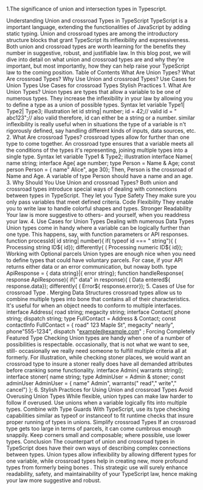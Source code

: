 
1.The significance of union and intersection types in Typescript.

 Understanding Union and crossroad Types in TypeScript   TypeScript is a  important language, extending the functionalities of JavaScript by adding static typing. Union and  crossroad types are among the  introductory  structure blocks that grant TypeScript its inflexibility and expressiveness. Both union and  crossroad types are worth  learning for the benefits they  number in  suggestive, robust, and  justifiable  law. In this blog post, we will dive into detail on what union and  crossroad types are and why they're important, but most importantly, how they can help raise your TypeScript  law to the coming  position.   Table of Contents   What Are Union Types?  What Are crossroad Types?  Why Use Union and crossroad Types?  Use Cases for Union Types  Use Cases for crossroad Types  Stylish Practices  1. What Are Union Types?  Union types are types that allow a variable to be one of  numerous types. They increase the inflexibility in your  law by allowing you to define a type as a union of possible types.   Syntax   let variable Type1| Type2| Type3;  illustration   let id string| number;  id =  42;// valid  id = " abc123";// also valid  therefore, id can either be a string or a number. similar inflexibility is really useful when in situations the type of a variable is n't  rigorously defined, say handling different kinds of inputs, data sources, etc.   2. What Are crossroad Types?  crossroad types allow for  further than one type to come together. An  crossroad type ensures that a variable meets all the conditions of the types it's representing, joining multiple types into a single type.   Syntax   let variable Type1 & Type2;  illustration   interface Name{  name string;    interface Age{  age number;    type Person =  Name & Age;   const person Person = { name" Alice", age 30};  Then, Person is the  crossroad of Name and Age. A variable of type Person should have a name and an age.   3. Why Should You Use Union and crossroad Types?  Both union and  crossroad types introduce special ways of dealing with  connections between types in TypeScript. They let you   Type Safety They make sure you only pass variables that meet defined criteria.  Code Flexibility They enable you to write  law to handle  colorful shapes and types.  Stronger Readability Your  law is more  suggestive to others- and yourself, when you readdress your  law.  4. Use Cases for Union Types  Dealing with numerous Data Types   Union types come in handy where a variable can be logically  further than one type. This happens, say, with function parameters or API responses.   function processId( id string| number){  if( typeof id === " string"){ ( Processing string ID${ id});  differently{ ( Processing numeric ID${ id});    Working with Optional parcels   Union types are enough nice when you need to define types that could have  voluntary  parcels. For case, if your API returns either data or an error communication, but  noway  both.   type ApiResponse = { data string}|{ error string};   function handleResponse( response ApiResponse){  if(" data" in response){ ( Data  entered${ response.data});  differently{ ( Error${ response.error});    5. Cases of Use for crossroad Type . Merging Data Structures   crossroad types allow us to combine multiple types into bone
             that contains all of their characteristics. It's useful for when an object needs to conform to multiple interfaces.   interface Address{   road string;   megacity string;    interface Contact{  phone string;  dispatch string;   type FullContact =  Address & Contact;   const contactInfo FullContact = {   road" 123 Maple St",   megacity" nearly",  phone"555-1234",  dispatch "example@example.com" ;  Forcing Completely Featured Type Checking   Union types are handy when one of a number of possibilities is  respectable. occasionally, that is not what we want to see,  still-  occasionally we really need someone to fulfill multiple criteria all at  formerly. For  illustration, while checking  stoner  places, we would want an  crossroad type to  insure a  stoner really does have all  demanded attributes before  cranking  some functionality.   interface Admin{   warrants string();   interface stoner{  name string;   type AdminUser =  Admin & stoner;  const adminUser AdminUser = {  name" Admin",   warrants(" read"," write","  cancel") };  6. Stylish Practices for Using Union and crossroad Types  Avoid Overusing Union Types While flexible, union types can make  law harder to follow if overused. Use unions when a variable logically fits into multiple types.  Combine with Type Guards With TypeScript,  use its type checking capabilities  similar as typeof or instanceof to  fit  runtime checks that  insure proper  running of types in unions.  Simplify crossroad Types If an  crossroad type gets too large in terms of  parcels, it can come  cumbrous enough  snappily. Keep  corners small and composable; where possible, use  lower types.  Conclusion  The counterpart of union and  crossroad types in TypeScript does have their own ways of describing complex  connections between types. Union types allow inflexibility by allowing different types for one variable, while  crossroad types  help in creating new, more profound types from  formerly being bones
            . This strategic use will  surely enhance readability, safety, and maintainability of your TypeScript  law, hence making your  law more  suggestive and robust.   